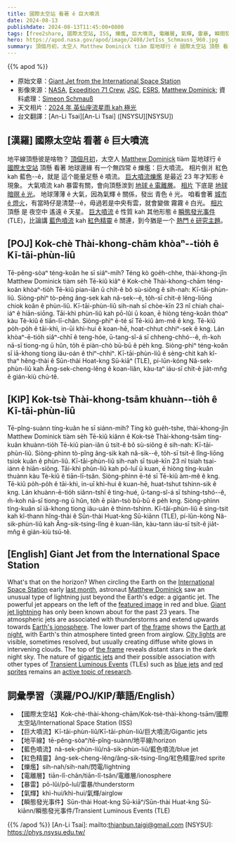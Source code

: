 ```yaml
---
title: 國際太空站 看著 ê 巨大噴流
date: 2024-08-13
publishdate: 2024-08-13T11:45:00+0800
tags: [free2share, 國際太空站, ISS, 爍爁, 巨大噴流, 電離層, 氣輝, 雷暴, 瞬間發光事件, TLE, 藍色噴流, 紅色精靈, 地平線]
hero: https://apod.nasa.gov/apod/image/2408/JetIss_Schmauss_960.jpg
summary: 頂個月初，太空人 Matthew Dominick tiàm 踅地球行 ê 國際太空站 頂懸 看著 地球邊緣 有一个無四常 ê 爍爁：巨大噴流。
---
```


{{% apod %}}

- 原始文章：[Giant Jet from the International Space Station](https://apod.nasa.gov/apod/ap240813.html)
- 影像來源：[NASA](https://www.nasa.gov/), [Expedition 71 Crew](https://www.nasa.gov/mission/expedition-71/), [JSC](https://www.nasa.gov/johnson/), [ESRS](https://eol.jsc.nasa.gov/ESRS/), [Matthew Dominick](https://www.nasa.gov/people/matthew-dominick/); 資料處理：[Simeon Schmauß](https://www.flickr.com/photos/semeion/)
- 天文相片：[2024 年 英仙座流星雨 kah 極光](https://www.facebook.com/media/set/?set=a.488496753878907&type=3)
- 台文翻譯：[An-Li Tsai][An-Li Tsai] ([NSYSU][NSYSU])

## [漢羅] 國際太空站 看著 ê 巨大噴流
地平線頂懸彼是啥物？
[頂個月初][last month]，太空人 [Matthew Dominick][Matthew Dominick] tiàm 踅地球行 ê [國際太空站][International Space Station] 頂懸 看著 地球邊緣 有一个無四常 ê 爍爁：巨大噴流。
相片倒爿 紅色 kah 藍色--ê，就是 這个能量足懸 ê 噴流。
[巨大噴流爍爁][Giant jet lightning] 是最近 23 年才知影 ê 現象。
大氣噴流 kah 暴雷有關，會向頂懸湠到 [地球 ê 電離層][Earth's ionosphere]。
[相片][the frame] 下底是 [地球 暗暝 ê 光][Earth at night]。
地球薄薄 ê 大氣，因為氣輝 ê 關係，發出 青色 ê 光。
咱看會著 [城市 ê 燈火][City lights]，有當時仔是清楚--ê，毋過若是中央有雲，就會變做 霧霧 ê 白光。
[相片][the frame] 頂懸 是 夜空中 遙遠 ê 天星。
[巨大噴流][gigantic jets] ê 性質 kah 其他形態 ê [瞬態發光事件][Transient Luminous Events] (TLE)，比論講 [藍色噴流][blue jets] kah [紅色精靈][red sprites] ê 關連，到今猶是一个 [熱門 ê 研究主題][active topic of research]。

## [POJ] Kok-chè Thài-khong-chām khòaⁿ--tio̍h ê Kī-tāi-phùn-liû
Tē-pêng-sòaⁿ téng-koân he sī siáⁿ-mih?
Téng kò goe̍h-chhe, thài-khong-jîn Matthew Dominick tiàm se̍h Tē-kiû kiâⁿ ê Kok-chè Thài-khong-chām téng-koân khòaⁿ-tio̍h Tē-kiû pian-iân ū chi̍t-ê bô sù-siông ê sih-nah: Kī-tāi-phùn-liû.
Siòng-phìⁿ tò-pêng âng-sek kah nâ-sek--ê, to̍h-sī chit-ê lêng-liōng chiok koân ê phùn-liû.
Kī-tāi-phùn-liû sih-nah sī chòe-kīn 23 nî chiah chai-iáⁿ ê hiān-siōng.
Tāi-khì phùn-liû kah pō-lûi ū koan, ē hiòng téng-koân thòaⁿ kàu Tè-kiû ê tiān-lī-chân.
Siòng-phìⁿ ē-té sī Tē-kiû àm-mê ê kng.
Tē-kiû po̍h-po̍h ê tāi-khì, in-ūi khì-hui ê koan-hē, hoat-chhut chhiⁿ-sek ê kng.
Lán khòaⁿ-ē-tio̍h siâⁿ-chhī ê teng-hóe, ū-tang-sî-á sī chheng-chhó--ê, m̄-koh nā-sī tiong-ng ū hûn, to̍h ē piàn-chò bū-bū ê pe̍h kng.
Siòng-phìⁿ téng-koân sī iā-khong tiong iâu-oán ê thiⁿ-chhiⁿ.
Kī-tāi-phùn-liû ê sèng-chit kah kî-thaⁿ hêng-thài ê Sūn-thài Hoat-kng Sū-kiāⁿ (TLE), pí-lūn-kóng Nâ-sek-phùn-liû kah Âng-sek-cheng-lêng ê koan-liân, kàu-taⁿ iáu-sī chi̍t-ê jia̍t-mn̂g ê gián-kiù chú-tê.

## [KIP] Kok-tsè Thài-khong-tsām khuànn--tio̍h ê Kī-tāi-phùn-liû
Tē-pîng-suànn tíng-kuân he sī siánn-mih?
Tíng kò gue̍h-tshe, thài-khong-jîn Matthew Dominick tiàm se̍h Tē-kiû kiânn ê Kok-tsè Thài-khong-tsām tíng-kuân khuànn-tio̍h Tē-kiû pian-iân ū tsi̍t-ê bô sù-siông ê sih-nah: Kī-tāi-phùn-liû.
Siòng-phìnn tò-pîng âng-sik kah nâ-sik--ê, to̍h-sī tsit-ê lîng-liōng tsiok kuân ê phùn-liû.
Kī-tāi-phùn-liû sih-nah sī tsuè-kīn 23 nî tsiah tsai-iánn ê hiān-siōng.
Tāi-khì phùn-liû kah pō-luî ū kuan, ē hiòng tíng-kuân thuànn kàu Tè-kiû ê tiān-lī-tsân.
Siòng-phìnn ē-té sī Tē-kiû àm-mê ê kng.
Tē-kiû po̍h-po̍h ê tāi-khì, in-uī khì-hui ê kuan-hē, huat-tshut tshinn-sik ê kng.
Lán khuànn-ē-tio̍h siânn-tshī ê ting-hué, ū-tang-sî-á sī tshing-tshó--ê, m̄-koh nā-sī tiong-ng ū hûn, to̍h ē piàn-tsò bū-bū ê pe̍h kng.
Siòng-phìnn tíng-kuân sī iā-khong tiong iâu-uán ê thinn-tshinn.
Kī-tāi-phùn-liû ê sìng-tsit kah kî-thann hîng-thài ê Sūn-thài Huat-kng Sū-kiānn (TLE), pí-lūn-kóng Nâ-sik-phùn-liû kah Âng-sik-tsing-lîng ê kuan-liân, kàu-tann iáu-sī tsi̍t-ê jia̍t-mn̂g ê gián-kiù tsú-tê.

## [English] Giant Jet from the International Space Station
What's that on the horizon?
When circling the Earth on the [International Space Station][International Space Station] early [last month][last month], astronaut [Matthew Dominick][Matthew Dominick] saw an unusual type of lightning just beyond the Earth's edge: a gigantic jet.
The powerful jet appears on the left of the [featured image][featured image] in red and blue.
[Giant jet lightning][Giant jet lightning] has only been known about for the past 23 years.
The atmospheric jets are associated with thunderstorms and extend upwards towards [Earth's ionosphere][Earth's ionosphere].
The lower part of [the frame][the frame] shows the [Earth at night][Earth at night], with Earth's thin atmosphere tinted green from airglow.
[City lights][City lights] are visible, sometimes resolved, but usually creating diffuse white glows in intervening clouds.
The top of [the frame][the frame] reveals distant stars in the dark night sky.
The nature of [gigantic jets][gigantic jets] and their possible association with other types of [Transient Luminous Events][Transient Luminous Events] (TLEs) such as [blue jets][blue jets] and [red sprites][red sprites] remains an [active topic of research][active topic of research].

## 詞彙學習（漢羅/POJ/KIP/華語/English）
- 【國際太空站】Kok-chè-thài-khong-chām/Kok-tsè-thài-khong-tsām/國際太空站/International Space Station (ISS)
- 【巨大噴流】Kī-tāi-phùn-liû/Kī-tāi-phùn-liû/巨大噴流/Gigantic jets
- 【地平線】tē-pêng-sòaⁿ/tē-pîng-suànn/地平線/horizon
- 【藍色噴流】nâ-sek-phùn-liû/nâ-sik-phùn-liû/藍色噴流/blue jet
- 【紅色精靈】âng-sek-cheng-lêng/âng-sik-tsing-lîng/紅色精靈/red sprite
- 【爍爁】sih-nah/sih-nah/閃電/lightning
- 【電離層】tiān-lî-chân/tiān-lî-tsân/電離層/ionosphere
- 【暴雷】pō-lûi/pō-luî/雷暴/thunderstorm
- 【氣輝】khì-hui/khì-hui/氣輝/airglow
- 【瞬態發光事件】Sūn-thài Hoat-kng Sū-kiāⁿ/Sūn-thài Huat-kng Sū-kiānn/瞬態發光事件/Transient Luminous Events (TLE)

{{% /apod %}}
[An-Li Tsai]: mailto:thianbun.taigi@gmail.com
[NSYSU]: https://phys.nsysu.edu.tw/

[copyright]: https://apod.nasa.gov/apod/fap/lib/about_apod.html#srapply
[License3]: https://creativecommons.org/licenses/by/3.0/
[License2]:https://creativecommons.org/licenses/by-nc-nd/2.0/

[International Space Station]:https://www.nasa.gov/international-space-station/
[last month]:https://en.wikipedia.org/wiki/SpaceX_Crew-8
[Matthew Dominick]:https://www.nasa.gov/people/matthew-dominick/
[featured image]:https://www.flickr.com/photos/semeion/53899529103/in/pool-apods/
[Giant jet lightning]:https://apod.nasa.gov/apod/ap160823.html
[Earth's ionosphere]:https://science.nasa.gov/earth/10-things-to-know-about-the-ionosphere/
[the frame]:https://eol.jsc.nasa.gov/SearchPhotos/photo.pl?mission=ISS071&roll=E&frame=319414
[Earth at night]:https://apod.nasa.gov/apod/ap121207.html
[City lights]:https://apod.nasa.gov/apod/ap130331.html
[the frame]:https://www.flickr.com/photos/frankie57pr/53877835585/
[gigantic jets]:https://en.wikipedia.org/wiki/Upper-atmospheric_lightning#Gigantic_jets
[Transient Luminous Events]:https://skybrary.aero/articles/transient-luminous-events-tles
[blue jets]:https://en.wikipedia.org/wiki/Upper-atmospheric_lightning#Blue_jets
[red sprites]:https://apod.nasa.gov/apod/ap231002.html
[active topic of research]:https://upload.wikimedia.org/wikipedia/commons/8/88/Example-dog-on-the-internet.png
